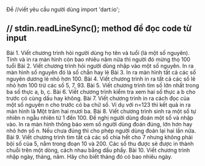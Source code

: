 Đề
//viết yêu cầu người dùng
import 'dart:io';

## // stdin.readLineSync(); method để đọc code từ input

Bài 1. Viết chương trình hỏi người dùng họ tên và tuổi (là một số nguyên). Tính và in ra màn hình còn bao nhiêu năm nữa thì người đó mừng thọ 100 tuổi
Bài 2. Viết chương trình hỏi người dùng nhập vào một số nguyên. In ra màn hình số nguyên đó là số chẵn hay lẻ
Bài 3. In ra màn hình tất cả các số nguyên dương lẻ nhỏ hơn 100.
Bài 4. Viết chương trình in ra tất cả các số lẻ nhỏ hơn 100 trừ các số 5, 7, 93.
Bài 5. Viết chương trình tìm số lớn nhất trong ba số thực a, b, c.
Bài 6. Viết chương trình kiểm tra xem hai số thực a b cho trước có cùng dấu hay không.
Bài 7. Viết chương trình in ra cách đọc của một số nguyên n cho trước có ba chữ số. Ví dụ với n=123 thì kết quả in ra màn hình là Một trăm hai mươi ba.
Bài 8. Viết chương trình sinh ra một số tự nhiên n ngẫu nhiên từ 1 đến 100. Đề nghị người dùng đoán một số và nhập vào. In ra màn hình thông báo xem số người dùng đoán đúng, lớn hơn hay nhỏ hơn số n. Nếu chưa đúng thì cho phép người dùng đoán lại hai lần nữa.
Bài 9. Viết chương trình tìm tất cả các số chia hết cho 7 nhưng không phải bội số của 5, nằm trong đoạn 10 và 200. Các số thu được sẽ được in thành chuỗi trên một dòng, cách nhau bằng dấu phẩy.
Bài 10. Viết chương trình nhập ngày, tháng, năm. Hãy cho biết tháng đó có bao nhiêu ngày.